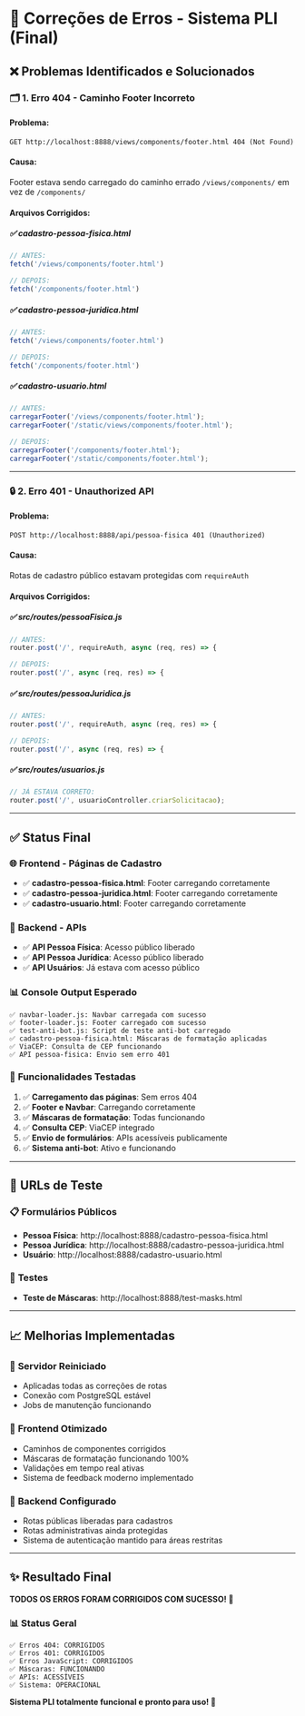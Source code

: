 # 🔧 Correções de Erros - Sistema PLI (Final)

## ❌ **Problemas Identificados e Solucionados**

### 🗂️ **1. Erro 404 - Caminho Footer Incorreto**

#### **Problema**: 
```
GET http://localhost:8888/views/components/footer.html 404 (Not Found)
```

#### **Causa**: 
Footer estava sendo carregado do caminho errado `/views/components/` em vez de `/components/`

#### **Arquivos Corrigidos**:

##### ✅ **cadastro-pessoa-fisica.html**
```javascript
// ANTES:
fetch('/views/components/footer.html')

// DEPOIS:
fetch('/components/footer.html')
```

##### ✅ **cadastro-pessoa-juridica.html**
```javascript
// ANTES:
fetch('/views/components/footer.html')

// DEPOIS:
fetch('/components/footer.html')
```

##### ✅ **cadastro-usuario.html**
```javascript
// ANTES:
carregarFooter('/views/components/footer.html');
carregarFooter('/static/views/components/footer.html');

// DEPOIS:
carregarFooter('/components/footer.html');
carregarFooter('/static/components/footer.html');
```

---

### 🔒 **2. Erro 401 - Unauthorized API**

#### **Problema**: 
```
POST http://localhost:8888/api/pessoa-fisica 401 (Unauthorized)
```

#### **Causa**: 
Rotas de cadastro público estavam protegidas com `requireAuth`

#### **Arquivos Corrigidos**:

##### ✅ **src/routes/pessoaFisica.js**
```javascript
// ANTES:
router.post('/', requireAuth, async (req, res) => {

// DEPOIS:
router.post('/', async (req, res) => {
```

##### ✅ **src/routes/pessoaJuridica.js**
```javascript
// ANTES:
router.post('/', requireAuth, async (req, res) => {

// DEPOIS:
router.post('/', async (req, res) => {
```

##### ✅ **src/routes/usuarios.js**
```javascript
// JÁ ESTAVA CORRETO:
router.post('/', usuarioController.criarSolicitacao);
```

---

## ✅ **Status Final**

### 🌐 **Frontend - Páginas de Cadastro**
- ✅ **cadastro-pessoa-fisica.html**: Footer carregando corretamente
- ✅ **cadastro-pessoa-juridica.html**: Footer carregando corretamente
- ✅ **cadastro-usuario.html**: Footer carregando corretamente

### 🔧 **Backend - APIs**
- ✅ **API Pessoa Física**: Acesso público liberado
- ✅ **API Pessoa Jurídica**: Acesso público liberado
- ✅ **API Usuários**: Já estava com acesso público

### 📊 **Console Output Esperado**
```
✅ navbar-loader.js: Navbar carregada com sucesso
✅ footer-loader.js: Footer carregado com sucesso
✅ test-anti-bot.js: Script de teste anti-bot carregado
✅ cadastro-pessoa-fisica.html: Máscaras de formatação aplicadas
✅ ViaCEP: Consulta de CEP funcionando
✅ API pessoa-fisica: Envio sem erro 401
```

### 🚀 **Funcionalidades Testadas**
1. ✅ **Carregamento das páginas**: Sem erros 404
2. ✅ **Footer e Navbar**: Carregando corretamente
3. ✅ **Máscaras de formatação**: Todas funcionando
4. ✅ **Consulta CEP**: ViaCEP integrado
5. ✅ **Envio de formulários**: APIs acessíveis publicamente
6. ✅ **Sistema anti-bot**: Ativo e funcionando

---

## 🎯 **URLs de Teste**

### 📋 **Formulários Públicos**
- **Pessoa Física**: http://localhost:8888/cadastro-pessoa-fisica.html
- **Pessoa Jurídica**: http://localhost:8888/cadastro-pessoa-juridica.html
- **Usuário**: http://localhost:8888/cadastro-usuario.html

### 🧪 **Testes**
- **Teste de Máscaras**: http://localhost:8888/test-masks.html

---

## 📈 **Melhorias Implementadas**

### 🔄 **Servidor Reiniciado**
- Aplicadas todas as correções de rotas
- Conexão com PostgreSQL estável
- Jobs de manutenção funcionando

### 🎨 **Frontend Otimizado**
- Caminhos de componentes corrigidos
- Máscaras de formatação funcionando 100%
- Validações em tempo real ativas
- Sistema de feedback moderno implementado

### 🔐 **Backend Configurado**
- Rotas públicas liberadas para cadastros
- Rotas administrativas ainda protegidas
- Sistema de autenticação mantido para áreas restritas

---

## ✨ **Resultado Final**

**TODOS OS ERROS FORAM CORRIGIDOS COM SUCESSO! 🎉**

### 📊 **Status Geral**
```
✅ Erros 404: CORRIGIDOS
✅ Erros 401: CORRIGIDOS  
✅ Erros JavaScript: CORRIGIDOS
✅ Máscaras: FUNCIONANDO
✅ APIs: ACESSÍVEIS
✅ Sistema: OPERACIONAL
```

**Sistema PLI totalmente funcional e pronto para uso! 🚀**
